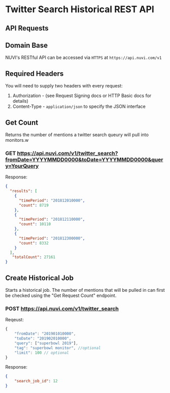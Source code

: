 # Twitter Search Historical REST API

## API Requests

## Domain Base

NUVI's RESTful API can be accessed via `HTTPS` at `https://api.nuvi.com/v1`

## Required Headers

You will need to supply two headers with every request:

1. Authorization - (see Request Signing docs or HTTP Basic docs for details)
2. Content-Type - `application/json` to specify the JSON interface

## Get Count

Returns the number of mentions a twitter search queury will pull into monitors.w

### GET https://api.nuvi.com/v1/twitter_search?fromDate=YYYYMMDD0000&toDate=YYYYMMDD0000&query=YourQuery

Response:

```json
{
  "results": [
    {
      "timePeriod": "201812010000",
      "count": 8719
    },
    {
      "timePeriod": "201812110000",
      "count": 10110
    },
    {
      "timePeriod": "201812300000",
      "count": 8332
    }
  ],
   "totalCount": 27161
}
```

## Create Historical Job

Starts a historical job. The number of mentions that will be pulled in can first be checked using the "Get Request Count" endpoint.

### POST https://api.nuvi.com/v1/twitter_search

Reqeust:

```javascript
{
    "fromDate": "201901010000",
    "toDate": "201902010000",
    "query": ["superbowl 2019"],
    "tag": "superbowl monitor", //optional
    "limit": 100 // optional
}
```

Response:

```json
{
    "search_job_id": 12
}
```
